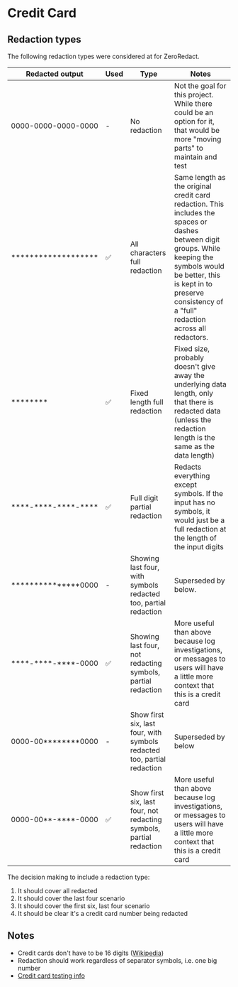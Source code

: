 # Credit Card

## Redaction types

The following redaction types were considered at for ZeroRedact. 

| Redacted output                     | Used | Type                                                                    | Notes                                                                                                                                                                                                                                      |
| ----------------------------------- | ---- | ----------------------------------------------------------------------- | ------------------------------------------------------------------------------------------------------------------------------------------------------------------------------------------------------------------------------------------ |
| 0000-0000-0000-0000                 | -    | No redaction                                                            | Not the goal for this project. While there could be an option for it, that would be more "moving parts" to maintain and test                                                                                                               |
| *******************                 | ✅   | All characters full redaction                                           | Same length as the original credit card redaction. This includes the spaces or dashes between digit groups. While keeping the symbols would be better, this is kept in to preserve consistency of a "full" redaction across all redactors. |
| ********                            | ✅   | Fixed length full redaction                                             | Fixed size, probably doesn't give away the underlying data length, only that there is redacted data (unless the redaction length is the same as the data length)                                                                           |
| \*\*\*\*-\*\*\*\*-\*\*\*\*-\*\*\*\* | ✅   | Full digit partial redaction                                            | Redacts everything except symbols. If the input has no symbols, it would just be a full redaction at the length of the input digits                                                                                                        |
| ***************0000                 | -    | Showing last four, with symbols redacted too, partial redaction         | Superseded by below.                                                                                                                                                                                                                       |
| \*\*\*\*-\*\*\*\*-\*\*\*\*-0000     | ✅   | Showing last four, not redacting symbols, partial redaction             | More useful than above because log investigations, or messages to users will have a little more context that this is a credit card                                                                                                         |
| 0000-00\*\*\*\*\*\*\*\*0000         | -    | Show first six, last four, with symbols redacted too, partial redaction | Superseded by below                                                                                                                                                                                                                        |
| 0000-00\*\*-\*\*\*\*-0000           | ✅   | Show first six, last four, not redacting symbols, partial redaction     | More useful than above because log investigations, or messages to users will have a little more context that this is a credit card                                                                                                         |

The decision making to include a redaction type:

1. It should cover all redacted
1. It should cover the last four scenario
1. It should cover the first six, last four scenario
1. It should be clear it's a credit card number being redacted

## Notes
- Credit cards don't have to be 16 digits ([Wikipedia](https://en.wikipedia.org/wiki/Payment_card_number))
- Redaction should work regardless of separator symbols, i.e. one big number
- [Credit card testing info](https://www.windcave.com/support-merchant-frequently-asked-questions-testing-details)